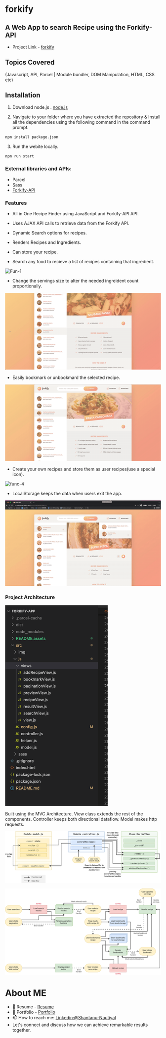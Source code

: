 # forkify

## A Web App to search Recipe using the Forkify-API

- Project Link - [forkify](forkify-search.vercel.app)

## Topics Covered

(Javascript, API, Parcel | Module bundler, DOM Manipulation, HTML, CSS etc)

## Installation

1. Download node.js .
   [node.js](https://nodejs.org/en/download/)

2. Navigate to your folder where you have extracted the repository & Install all the dependencies using the following command in the command prompt.

```bash
npm install package.json
```

3. Run the webite locally.

```bash
npm run start
```

### External libraries and APIs:

- Parcel
- Sass
- [Forkify-API](https://forkify-api.herokuapp.com/v2)

### Features

- All in One Recipe Finder using JavaScript and Forkify-API API.

- Uses AJAX API calls to retrieve data from the Forkify API.

- Dynamic Search options for recipes.

- Renders Recipes and Ingredients.

- Can store your recipe.

- Search any food to recieve a list of recipes containing that ingredient.

![Fun-1](README.assets/Fun-1.gif)

- Change the servings size to alter the needed ingreident count proportionally.

![fun-2](README.assets/fun-2.gif)

- Easily bookmark or unbookmard the selected recipe.

![fuc-3](README.assets/fuc-3.gif)

- Create your own recipes and store them as user recipes(use a special icon).

![func-4](README.assets/func-4.gif)

- LocalStorage keeps the data when users exit the app.

![fuc-5](README.assets/fuc-5.gif)

### Project Architecture

![forkify-project-architecture-recipe](README.assets/Project-Architecture.png)

Built using the MVC Architecture. View class extends the rest of the components. Controller keeps both directional dataflow. Model makes http requests.

![forkify-architecture-recipe-loading](README.assets/forkify-architecture-recipe-loading.png)

![forkify-flowchart-part-3](README.assets/forkify-flowchart-part-3.png)

# About ME

- 📃 Resume - [Resume](https://drive.google.com/drive/folders/1OwC5M27fsk72OzUIzXEc5ij6_b0xYhxR/)
- 💼 Portfolio - [Portfolio](https://shantanu-nautiyal-portfolio.vercel.app/)
- 📫 How to reach me: [Linkedin:@Shantanu-Nautiyal](https://www.linkedin.com/in/Shantanu-nautiyal)
- Let's connect and discuss how we can achieve remarkable results together.
